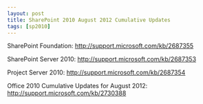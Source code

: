 ```yaml
---
layout: post
title: SharePoint 2010 August 2012 Cumulative Updates
tags: [sp2010]
---
```


SharePoint Foundation: <http://support.microsoft.com/kb/2687355>

SharePoint Server 2010: <http://support.microsoft.com/kb/2687353>

Project Server 2010: <http://support.microsoft.com/kb/2687354>

Office 2010 Cumulative Updates for August 2012: <http://support.microsoft.com/kb/2730388>